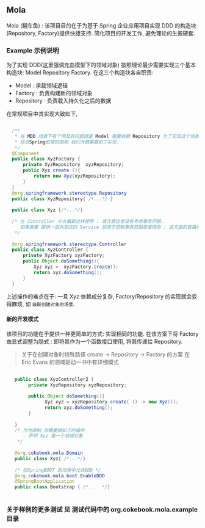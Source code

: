 ## Mola

  Mola (翻车鱼) :  该项目目的在于为基于 Spring 企业应用项目实现 DDD 的构造块(Repository, Factory)提供快捷支持. 简化项目的开发工作, 避免理论的生搬硬套. 

### Example 示例说明

  为了实现 DDD(这里强调充血模型下的领域对象)  按照理论最少需要实现三个基本构造块:  Model  Repository  Factory.  在这三个构造块各自职责:
  
  - Model :  承载领域逻辑 
  - Factory : 负责构建新的领域对象
  - Repository : 负责载入持久化之后的数据
  
  在常规项目中其实现大致如下,
  

```java

  /** 
   * 在 MDD 场景下有个明显的问题就是 Model 需要依赖 Repository 为了实现这个场景
   * 结合Spring框架的限制 我们大概需要如下实现.
   */
  @Component 
  public class XyzFactory {
      private XyzRepository  xyzRepository;
      public Xyz create (){
          return new Xyz(xyzRepository);
      }
  }
  @org.springframework.stereotype.Repository
  public class XyzRepository{ /*...*/ }
  
  public class Xyz {/*...*/}
  
  /* 在 Controller 中大概是这样使用 : 请注意这里没有考虑事务问题.
     如果需要 提供一层外观式的 Service 层用于控制事务范围是值得的 : 这方面的套路你可以看 Martin Fowler 的 EA 这本书
   */
  
  @org.springframework.stereotype.Controller
  public class XyzController {
      private XyzFactory xyzFactory;
      public Object doSomething(){
          Xyz xyz =  xyzFactory.create();
          return xyz.doSomething();
      }
  }

```

上述操作的难点在于: 一旦 Xyz 依赖成分复杂, Factory/Repository 的实现就会变得麻烦, 如 `级联创建对象的场景`.

#### 新的开发模式

该项目的功能在于提供一种更简单的方式: 实现相同的功能.  在该方案下将 Factory 由显式调整为隐式 : 即将其作为一个函数接口使用, 将其传递给 Repository.

> 关于在创建对象时特殊路径  create -> Repository -> Factory 的方案 在 Eric Evans 的领域驱动一书中有详细模式


 
```java
 
   public class XyzController2 {
        private XyzRepository xyzRepository;
       
        public Object doSomething(){
              Xyz xyz = xyzRepository.create( () -> new Xyz());
              return xyz.doSomething();
        }
       
   }
   /* 作为限制 你需要做如下的操作 
      - 声明 Xyz 是一个领域对象  
    */
   
   @org.cokebook.mola.Domain
   public class Xyz{ /*...*/}
   
   /* 在SpringBOOT 启动类中允许DDD */
   @org.cokebook.mola.boot.EnableDDD
   @SpringBootApplication
   public class Bootstrap { /* ... */}
   
```


### 关于样例的更多测试 见 测试代码中的 org.cokebook.mola.example 目录
